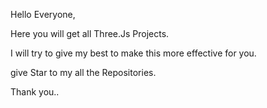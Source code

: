 Hello Everyone, 

Here you will get all Three.Js Projects. 

I will try to give my best to make this more effective for you. 

give Star to my all the Repositories.

Thank you..
